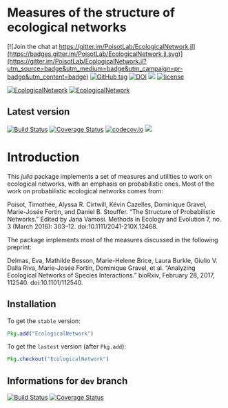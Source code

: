 # Measures of the structure of ecological networks

[![Join the chat at https://gitter.im/PoisotLab/EcologicalNetwork.jl](https://badges.gitter.im/PoisotLab/EcologicalNetwork.jl.svg)](https://gitter.im/PoisotLab/EcologicalNetwork.jl?utm_source=badge&utm_medium=badge&utm_campaign=pr-badge&utm_content=badge)
[![GitHub tag](https://img.shields.io/github/tag/PoisotLab/EcologicalNetwork.jl.svg)]()
[![DOI](https://zenodo.org/badge/25148478.svg)](https://zenodo.org/badge/latestdoi/25148478)
[![](https://img.shields.io/badge/docs-stable-blue.svg)](https://PoisotLab.github.io/EcologicalNetwork.jl/stable)
[![license](https://img.shields.io/github/license/PoisotLab/EcologicalNetwork.jl.svg)]()

[![EcologicalNetwork](http://pkg.julialang.org/badges/EcologicalNetwork_0.5.svg)](http://pkg.julialang.org/?pkg=EcologicalNetwork)
[![EcologicalNetwork](http://pkg.julialang.org/badges/EcologicalNetwork_0.6.svg)](http://pkg.julialang.org/?pkg=EcologicalNetwork)

## Latest version

[![Build Status](https://travis-ci.org/PoisotLab/EcologicalNetwork.jl.svg?branch=master)](https://travis-ci.org/PoisotLab/EcologicalNetwork.jl)
[![Coverage Status](https://coveralls.io/repos/PoisotLab/EcologicalNetwork.jl/badge.svg?branch=master&service=github)](https://coveralls.io/github/PoisotLab/EcologicalNetwork.jl?branch=master)
[![codecov.io](http://codecov.io/github/PoisotLab/EcologicalNetwork.jl/coverage.svg?branch=master)](http://codecov.io/github/PoisotLab/EcologicalNetwork.jl?branch=master)
[![](https://img.shields.io/badge/docs-latest-blue.svg)](https://PoisotLab.github.io/EcologicalNetwork.jl/latest)

# Introduction

This *julia* package implements a set of measures and utilities to work on
ecological networks, with an emphasis on probabilistic ones. Most of the
work on probabilistic ecological networks comes from:

Poisot, Timothée, Alyssa R. Cirtwill, Kévin Cazelles, Dominique Gravel,
Marie-Josée Fortin, and Daniel B. Stouffer. “The Structure of Probabilistic
Networks.” Edited by Jana Vamosi. Methods in Ecology and Evolution 7, no. 3
(March 2016): 303–12. doi:10.1111/2041-210X.12468.

The package implements most of the measures discussed in the following preprint:

Delmas, Eva, Mathilde Besson, Marie-Helene Brice, Laura Burkle, Giulio V. Dalla
Riva, Marie-Josée Fortin, Dominique Gravel, et al. “Analyzing Ecological
Networks of Species Interactions.” bioRxiv, February 28, 2017, 112540.
doi:10.1101/112540.

## Installation

To get the `stable` version:

~~~ julia
Pkg.add("EcologicalNetwork")
~~~

To get the `lastest` version (after `Pkg.add`):

~~~ julia
Pkg.checkout("EcologicalNetwork")
~~~

## Informations for `dev` branch

[![Build Status](https://travis-ci.org/PoisotLab/EcologicalNetwork.jl.svg?branch=dev)](https://travis-ci.org/PoisotLab/EcologicalNetwork.jl)
[![Coverage Status](https://coveralls.io/repos/github/PoisotLab/EcologicalNetwork.jl/badge.svg?branch=dev)](https://coveralls.io/github/PoisotLab/EcologicalNetwork.jl?branch=dev)
